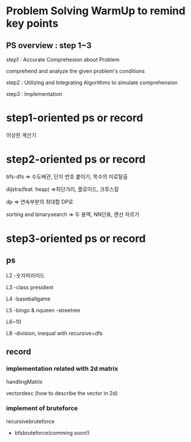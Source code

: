 # Problem Solving WarmUp to remind key points

## PS overview : step 1~3
step1 : Accurate Comprehesion about Problem

comprehend and analyze the given problem's conditions

step2 : Utilizing and Integrating Algorithms to simulate comprehension

step3 : Implementation

# step1-oriented ps or record

이상한 계산기

# step2-oriented ps or record

bfs-dfs => 수도배관, 단지 번호 붙이기, 목수의 미로탈출

dijstra(feat. heap) =>최단거리, 플로이드, 크루스칼

dp => 연속부분의 최대합 DP로

sorting and binarysearch => 두 용액, NN단표, 랜선 자르기

# step3-oriented  ps or record
## ps
L2
-숫자피라미드

L3
-class president

L4
-baseballgame

L5
-bingo & nqueen
-streetree

L6~10

L8
-division, inequal with recursive+dfs

## record
### implementation related with 2d matrix
handlingMatrix

vectordesc (how to describe the vector in 2d)

### implement of bruteforce
recursivebruteforce
+ bfsbruteforce(comming soon!)

